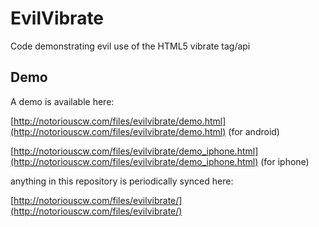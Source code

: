 EvilVibrate
===========

Code demonstrating evil use of the HTML5 vibrate tag/api

Demo
----

A demo is available here:

[http://notoriouscw.com/files/evilvibrate/demo.html](http://notoriouscw.com/files/evilvibrate/demo.html) (for android)

[http://notoriouscw.com/files/evilvibrate/demo_iphone.html](http://notoriouscw.com/files/evilvibrate/demo_iphone.html) (for iphone)

anything in this repository is periodically synced here:

[http://notoriouscw.com/files/evilvibrate/](http://notoriouscw.com/files/evilvibrate/)
